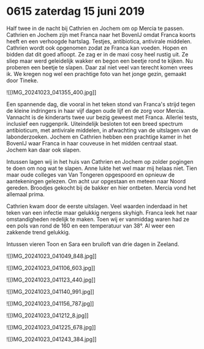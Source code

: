 # 0615 zaterdag 15 juni 2019
Half twee in de nacht bij Cathrien en Jochem om op Mercia te passen. Cathrien en Jochem zijn met Franca naar het BovenIJ omdat Franca koorts heeft en een verhoogde hartslag. Testjes, antibiotica, antivirale middelen. Cathrien wordt ook opgenomen zodat ze Franca kan voeden. Hopen en bidden dat dit goed afloopt. Ze zag er in de maxi cosy heel rustig uit. Ze sliep maar werd geleidelijk wakker en begon een beetje rond te kijken. Nu proberen een beetje te slapen. Daar zal niet veel van terecht komen vrees ik.
We kregen nog wel een prachtige foto van het jonge gezin, gemaakt door Tineke.

![[IMG_20241023_041355_400.jpg]]

Een spannende dag, die vooral in het teken stond van Franca's strijd tegen de kleine indringers in haar vijf dagen oude lijf en de zorg voor Mercia. Vannacht is de kinderarts twee uur bezig geweest met Franca. Allerlei tests, inclusief een ruggenprik. Uiteindelijk besloten tot een breed spectrum antibioticum, met antivirale middelen, in afwachting van de uitslagen van de labonderzoeken. Jochem en Cathrien hebben een prachtige kamer in het BovenIJ waar Franca in haar couveuse in het midden centraal staat. Jochem kan daar ook slapen. 

Intussen lagen wij in het huis van Cathrien en Jochem op zolder pogingen te doen om nog wat te slapen. Anne lukte het wel maar mij helaas niet. Tien maar oude colleges van Van Tongeren opgespoord en opnieuw de aantekeningen gelezen. Om acht uur opgestaan en meteen naar Noord gereden. Broodjes gekocht bij de bakker en hier ontbeten. Mercia vond het allemaal prima.

Cathrien kwam door de eerste uitslagen. Veel waarden inderdaad in het teken van een infectie maar gelukkig nergens skyhigh. Franca leek het naar omstandigheden redelijk te maken. Toen wij er vanmiddag waren had ze een pols van rond de 160 en een temperatuur van 38°. Al weer een zakkende trend gelukkig. 

Intussen vieren Toon en Sara een bruiloft van drie dagen in Zeeland.

![[IMG_20241023_041049_848.jpg]]

![[IMG_20241023_041106_603.jpg]]

![[IMG_20241023_041123_440.jpg]]

![[IMG_20241023_041140_991.jpg]]

![[IMG_20241023_041156_787.jpg]]

![[IMG_20241023_041212_8.jpg]]

![[IMG_20241023_041225_678.jpg]]

![[IMG_20241023_041243_384.jpg]]


